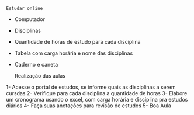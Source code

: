 	Estudar online

- Computador
- Disciplinas
- Quantidade de horas de estudo para cada disciplina
- Tabela com carga horária e nome das disciplinas
- Caderno e caneta

	Realização das aulas

1- Acesse o portal de estudos, se informe quais as disciplinas a serem cursdas
2- Verifique para cada disciplina a quantidade de horas
3- Elabore um cronograma usando o excel, com carga horária e disciplina pra estudos diários
4- Faça suas anotações para revisão de estudos
5- Boa Aula

